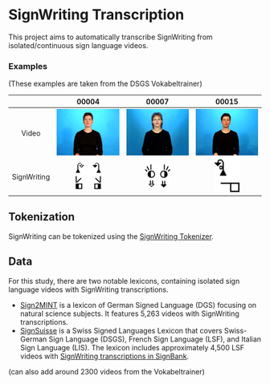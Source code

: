 # SignWriting Transcription

This project aims to automatically transcribe SignWriting from isolated/continuous sign language videos.

### Examples

(These examples are taken from the DSGS Vokabeltrainer)

|             |                                                                    00004                                                                     |                                                                    00007                                                                     |                                                                    00015                                                                     |
|:-----------:|:--------------------------------------------------------------------------------------------------------------------------------------------:|:--------------------------------------------------------------------------------------------------------------------------------------------:|:--------------------------------------------------------------------------------------------------------------------------------------------:|
|    Video    | <img src="https://github.com/sign/data/blob/main/signwriting-transcription/examples/00004.gif?raw=true" width="150px"> | <img src="https://github.com/sign/data/blob/main/signwriting-transcription/examples/00007.gif?raw=true" width="150px"> | <img src="https://github.com/sign/data/blob/main/signwriting-transcription/examples/00015.gif?raw=true" width="150px"> |
| SignWriting | <img src="https://github.com/sign/data/blob/main/signwriting-transcription/examples/00004.png?raw=true" width="50px">  | <img src="https://github.com/sign/data/blob/main/signwriting-transcription/examples/00007.png?raw=true" width="50px">  | <img src="https://github.com/sign/data/blob/main/signwriting-transcription/examples/00015.png?raw=true" width="50px">  |

## Tokenization

SignWriting can be tokenized using
the [SignWriting Tokenizer](https://github.com/sign-language-processing/signwriting/tree/main/signwriting/tokenizer).

## Data

For this study, there are two notable lexicons, containing isolated sign language videos with SignWriting
transcriptions.

- [Sign2MINT](https://sign2mint.de/) is a lexicon of German Signed Language (DGS) focusing on natural science subjects.
  It features 5,263 videos with SignWriting transcriptions.
- [SignSuisse](https://signsuisse.sgb-fss.ch/) is a Swiss Signed Languages Lexicon that covers Swiss-German Sign Language (DSGS), 
  French Sign Language (LSF), and Italian Sign Language (LIS). The lexicon includes approximately 4,500 LSF videos
  with [SignWriting transcriptions in SignBank](https://www.signbank.org/signpuddle2.0/index.php?ui=4&sgn=49).

(can also add around 2300 videos from the Vokabeltrainer)
